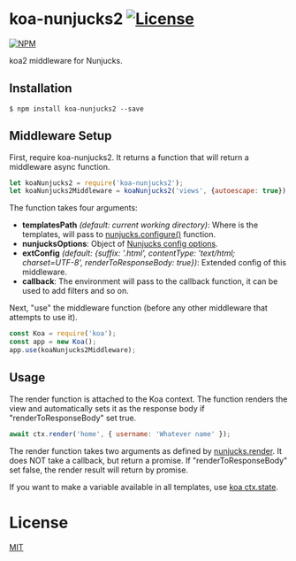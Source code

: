 koa-nunjucks2    [![License][license-img]][license-url]
===============
  [![NPM](https://nodei.co/npm/koa-nunjucks2.png?compact=true)](https://nodei.co/npm/koa-nunjucks2/)

  koa2 middleware for Nunjucks.

## Installation
```
$ npm install koa-nunjucks2 --save
```

## Middleware Setup
First, require koa-nunjucks2. It returns a function that will return a middleware async function.

```js
let koaNunjucks2 = require('koa-nunjucks2');
let koaNunjucks2Middleware = koaNunjucks2('views', {autoescape: true});
```

The function takes four arguments:
* **templatesPath** *(default: current working directory)*: Where is the templates, will pass to [nunjucks.configure()](http://mozilla.github.io/nunjucks/api.html#configure) function.
* **nunjucksOptions**: Object of [Nunjucks config options](https://mozilla.github.io/nunjucks/api.html#configure).
* **extConfig** *(default: {suffix: '.html', contentType: 'text/html; charset=UTF-8', renderToResponseBody: true})*: Extended config of this middleware.
* **callback**: The environment will pass to the callback function, it can be used to add filters and so on.

Next, "use" the middleware function (before any other middleware that attempts to use it).

```js
const Koa = require('koa');
const app = new Koa();
app.use(koaNunjucks2Middleware);
```

## Usage
The render function is attached to the Koa context. The function renders the view and automatically sets it as the response body if "renderToResponseBody" set true.

```js
await ctx.render('home', { username: 'Whatever name' });
```
The render function takes two arguments as defined by [nunjucks.render](http://mozilla.github.io/nunjucks/api.html#render). It does NOT take a callback, but return a promise. If "renderToResponseBody" set false, the render result will return by promise.

If you want to make a variable available in all templates, use [koa ctx.state](https://github.com/koajs/koa/blob/master/docs/api/context.md#ctxstate).

# License
  [MIT][license-url]

[license-img]: https://img.shields.io/badge/license-MIT-green.svg?style=flat-square
[license-url]: LICENSE